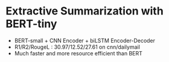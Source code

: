 # Extractive Summarization with BERT-tiny
 - BERT-small + CNN Encoder + biLSTM Encoder-Decoder
 - R1/R2/RougeL : 30.97/12.52/27.61 on cnn/dailymail
 - Much faster and more resource efficient than BERT
